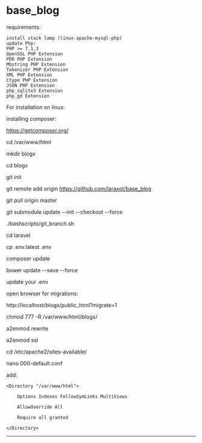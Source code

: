 # base_blog

requirements:
```
install stack lamp (linux-apache-mysql-php)
update Php:
PHP >= 7.1.3
OpenSSL PHP Extension
PDO PHP Extension
Mbstring PHP Extension
Tokenizer PHP Extension
XML PHP Extension
Ctype PHP Extension
JSON PHP Extension
php_sqlite3 Extension
php_gd Extension
```

For installation on linux:

installing composer:

https://getcomposer.org/

cd /var/www/html

mkdir blogx

cd blogx

git init

git remote add origin https://github.com/laraxot/base_blog

git pull origin master

git submodule update --init --checkout --force

./bashscripts/git_branch.sh

cd laravel 

cp .env.latest .env

composer update

bower update --save --force

update your .env 

open browser for migrations: 

http://localhost/blogx/public_html?migrate=1

chmod 777 -R /var/www/html/blogx/

a2enmod rewrite

a2enmod ssl

cd /etc/apache2/sites-available/

nano 000-default.conf

add:
```
<Directory "/var/www/html">

	Options Indexes FollowSymLinks MultiViews
	
	AllowOverride All
	
	Require all granted
	
</Directory>
```

---




